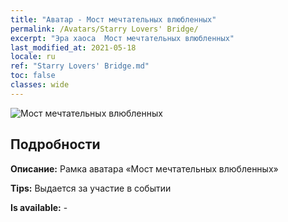 ```yaml
---
title: "Аватар - Мост мечтательных влюбленных"
permalink: /Avatars/Starry Lovers' Bridge/
excerpt: "Эра хаоса  Мост мечтательных влюбленных"
last_modified_at: 2021-05-18
locale: ru
ref: "Starry Lovers' Bridge.md"
toc: false
classes: wide
---
```

 ![Мост мечтательных влюбленных](/images/a/avatarFrame_27.png)

## Подробности

 **Описание:** Рамка аватара «Мост мечтательных влюбленных» 

 **Tips:** Выдается за участие в событии 

 **Is available:**  - 

